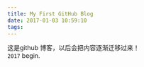 ```yaml
---
title: My First GitHub Blog
date: 2017-01-03 10:59:10
tags:
---
```

这是github 博客，以后会把内容逐渐迁移过来！  
`2017` begin.
